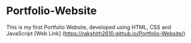 # Portfolio-Website
This is my first Portfolio Website, developed using HTML, CSS and JavaScript
[Web Link] (https://rakshith2610.github.io/Portfolio-Website/)
